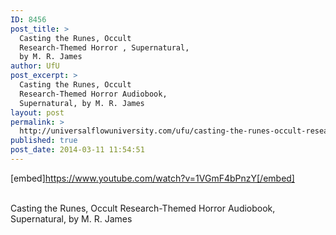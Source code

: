 ```yaml
---
ID: 8456
post_title: >
  Casting the Runes, Occult
  Research-Themed Horror , Supernatural,
  by M. R. James
author: UfU
post_excerpt: >
  Casting the Runes, Occult
  Research-Themed Horror Audiobook,
  Supernatural, by M. R. James
layout: post
permalink: >
  http://universalflowuniversity.com/ufu/casting-the-runes-occult-research-themed-horror-supernatural-by-m-r-james/
published: true
post_date: 2014-03-11 11:54:51
---
```

[embed]https://www.youtube.com/watch?v=1VGmF4bPnzY[/embed]</br></br>
<p>Casting the Runes, Occult Research-Themed Horror Audiobook, Supernatural, by M. R. James</p>